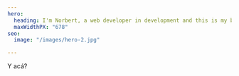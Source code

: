 ```yaml
---
hero:
  heading: I'm Norbert, a web developer in development and this is my blog.
  maxWidthPX: "678"
seo:
  image: "/images/hero-2.jpg"

---
```

Y  acá?